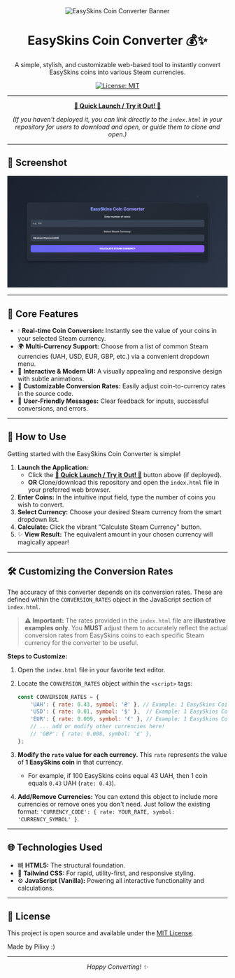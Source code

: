 <div align="center">
  <img src="https://YOUR_IMAGE_HOSTING_SERVICE/YOUR_LOGO_OR_BANNER_URL.png" alt="EasySkins Coin Converter Banner" width="600"/>
  <h1>EasySkins Coin Converter 💰✨</h1>
  <p>
    A simple, stylish, and customizable web-based tool to instantly convert EasySkins coins into various Steam currencies.
  </p>
  <p>
    <a href="https://github.com/YOUR_USERNAME/YOUR_REPOSITORY_NAME/blob/main/LICENSE.md">
      <img src="https://img.shields.io/badge/License-MIT-yellow.svg" alt="License: MIT"/>
    </a>
    <!-- Add other badges if you have them, e.g., for build status, version -->
  </p>
</div>

---

<p align="center">
  <strong>
    <a href="https://darkphoenixir.github.io/EasySkins-Coin-Converter-/" target="_blank">
      🚀 Quick Launch / Try it Out! 🚀
    </a>
  </strong>
</p>
<p align="center">
  <em>(If you haven't deployed it, you can link directly to the <code>index.html</code> in your repository for users to download and open, or guide them to clone and open.)</em>
</p>

---

## 📸 Screenshot

<p align="center">
  <img src="./images/screenshot.png" alt="EasySkins Coin Converter Screenshot" width="700"/>
  <!--
    IMPORTANT:
    1. Create a folder named `images` (or similar) in your repository's root.
    2. Place your screenshot (e.g., `screenshot.png`) inside this `images` folder.
    3. Ensure the path `./images/screenshot.png` above is correct.
  -->
</p>

---

## 🌟 Core Features

*   💧 **Real-time Coin Conversion:** Instantly see the value of your coins in your selected Steam currency.
*   🌍 **Multi-Currency Support:** Choose from a list of common Steam currencies (UAH, USD, EUR, GBP, etc.) via a convenient dropdown menu.
*   🎨 **Interactive & Modern UI:** A visually appealing and responsive design with subtle animations.
*   🔧 **Customizable Conversion Rates:** Easily adjust coin-to-currency rates in the source code.
*   💬 **User-Friendly Messages:** Clear feedback for inputs, successful conversions, and errors.

---

## 🚀 How to Use

Getting started with the EasySkins Coin Converter is simple!

1.  **Launch the Application:**
    *   Click the **[🚀 Quick Launch / Try it Out! 🚀](#)** button above (if deployed).
    *   **OR** Clone/download this repository and open the `index.html` file in your preferred web browser.
2.  **Enter Coins:** In the intuitive input field, type the number of coins you wish to convert.
3.  **Select Currency:** Choose your desired Steam currency from the smart dropdown list.
4.  **Calculate:** Click the vibrant "Calculate Steam Currency" button.
5.  ✨ **View Result:** The equivalent amount in your chosen currency will magically appear!

---

## 🛠️ Customizing the Conversion Rates

The accuracy of this converter depends on its conversion rates. These are defined within the `CONVERSION_RATES` object in the JavaScript section of `index.html`.

> **⚠️ Important:** The rates provided in the `index.html` file are **illustrative examples only**. You **MUST** adjust them to accurately reflect the actual conversion rates from EasySkins coins to each specific Steam currency for the converter to be useful.

**Steps to Customize:**

1.  Open the `index.html` file in your favorite text editor.
2.  Locate the `CONVERSION_RATES` object within the `<script>` tags:

    ```javascript
    const CONVERSION_RATES = {
        'UAH': { rate: 0.43, symbol: '₴' }, // Example: 1 EasySkins Coin = 0.43 UAH
        'USD': { rate: 0.01, symbol: '$' },  // Example: 1 EasySkins Coin = 0.01 USD
        'EUR': { rate: 0.009, symbol: '€' }, // Example: 1 EasySkins Coin = 0.009 EUR
        // ... add or modify other currencies here!
        // 'GBP': { rate: 0.008, symbol: '£' },
    };
    ```

3.  **Modify the `rate` value for each currency.** This `rate` represents the value of **1 EasySkins coin** in that currency.
    *   For example, if 100 EasySkins coins equal 43 UAH, then 1 coin equals `0.43` UAH (`rate: 0.43`).
4.  **Add/Remove Currencies:** You can extend this object to include more currencies or remove ones you don't need. Just follow the existing format: `'CURRENCY_CODE': { rate: YOUR_RATE, symbol: 'CURRENCY_SYMBOL' }`.

---

## 🌐 Technologies Used

*   뼈 **HTML5:** The structural foundation.
*   🎨 **Tailwind CSS:** For rapid, utility-first, and responsive styling.
*   ⚙️ **JavaScript (Vanilla):** Powering all interactive functionality and calculations.

---

## 📝 License

This project is open source and available under the [MIT License](LICENSE.md).

Made by Pilixy :)

---

<p align="center">
  <em>Happy Converting! ✨</em>
</p>

